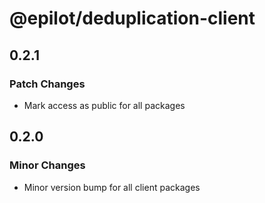 # @epilot/deduplication-client

## 0.2.1

### Patch Changes

- Mark access as public for all packages

## 0.2.0

### Minor Changes

- Minor version bump for all client packages

